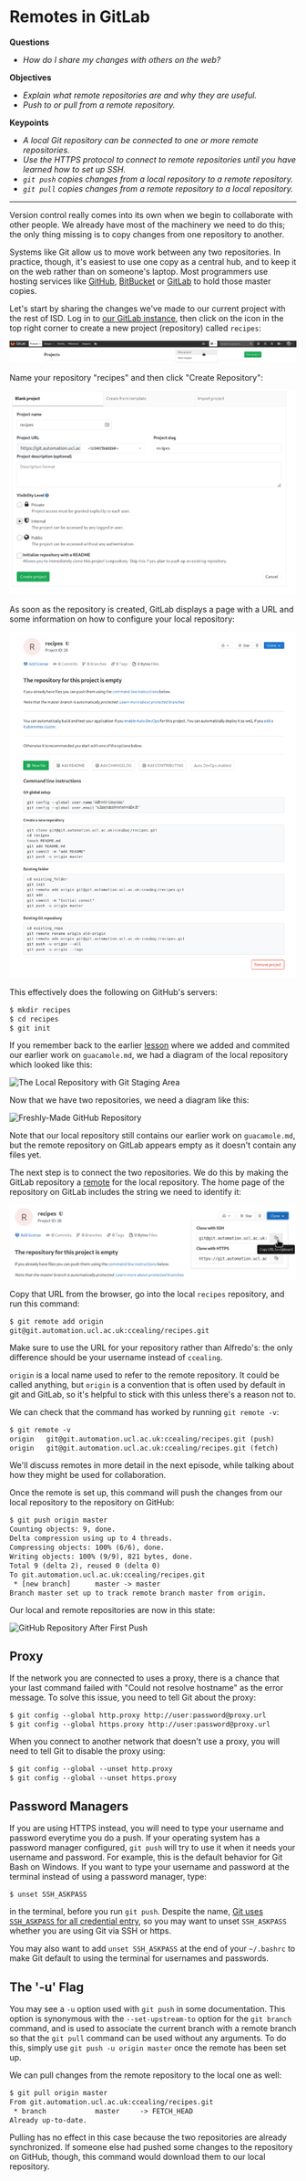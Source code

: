 # Remotes in GitLab

**Questions**
- *How do I share my changes with others on the web?*

**Objectives**
- *Explain what remote repositories are and why they are useful.*
- *Push to or pull from a remote repository.*

**Keypoints**
- *A local Git repository can be connected to one or more remote repositories.*
- *Use the HTTPS protocol to connect to remote repositories until you have learned how to set up SSH.*
- *`git push` copies changes from a local repository to a remote repository.*
- *`git pull` copies changes from a remote repository to a local repository.*

---

Version control really comes into its own when we begin to collaborate with
other people.  We already have most of the machinery we need to do this; the
only thing missing is to copy changes from one repository to another.

Systems like Git allow us to move work between any two repositories.  In
practice, though, it's easiest to use one copy as a central hub, and to keep it
on the web rather than on someone's laptop.  Most programmers use hosting
services like [GitHub](https://github.com), [BitBucket](https://bitbucket.org) or
[GitLab](https://gitlab.com/) to hold those master copies.

Let's start by sharing the changes we've made to our current project with the
rest of ISD.  Log in to [our GitLab instance](https://git.automation.ucl.ac.uk/), then click on the icon in the top right corner to
create a new project (repository) called `recipes`:

![Creating a Repository on GitLab (Step 1)](../99_images/07_gitlab_step1.png)

Name your repository "recipes" and then click "Create Repository":

![Creating a Repository on GitLab (Step 2)](../99_images/07_gitlab_step2.png)

As soon as the repository is created, GitLab displays a page with a URL and some
information on how to configure your local repository:

![Creating a Repository on GitLab (Step 3)](../99_images/07_gitlab_step3.png)

This effectively does the following on GitHub's servers:

```shell
$ mkdir recipes
$ cd recipes
$ git init
```

If you remember back to the earlier [lesson](./04-changes/README.md) where we added and
commited our earlier work on `guacamole.md`, we had a diagram of the local repository
which looked like this:

![The Local Repository with Git Staging Area](http://swcarpentry.github.io/git-novice/fig/git-staging-area.svg)

Now that we have two repositories, we need a diagram like this:

![Freshly-Made GitHub Repository](http://swcarpentry.github.io/git-novice/fig/git-freshly-made-github-repo.svg)

Note that our local repository still contains our earlier work on `guacamole.md`, but the
remote repository on GitLab appears empty as it doesn't contain any files yet.

The next step is to connect the two repositories.  We do this by making the
GitLab repository a [remote](http://swcarpentry.github.io/git-novice//reference#remote) for the local repository.
The home page of the repository on GitLab includes the string we need to
identify it:

![Where to Find Repository URL on GitLab (Step 5)](../99_images/07_gitlab_step4.png)


Copy that URL from the browser, go into the local `recipes` repository, and run
this command:

```shell
$ git remote add origin git@git.automation.ucl.ac.uk:ccealing/recipes.git
```

Make sure to use the URL for your repository rather than Alfredo's: the only
difference should be your username instead of `ccealing`.

`origin` is a local name used to refer to the remote repository. It could be called
anything, but `origin` is a convention that is often used by default in git
and GitLab, so it's helpful to stick with this unless there's a reason not to.

We can check that the command has worked by running `git remote -v`:

```shell
$ git remote -v
origin   git@git.automation.ucl.ac.uk:ccealing/recipes.git (push)
origin   git@git.automation.ucl.ac.uk:ccealing/recipes.git (fetch)
```

We'll discuss remotes in more detail in the next episode, while
talking about how they might be used for collaboration.

Once the remote is set up, this command will push the changes from
our local repository to the repository on GitHub:

```shell
$ git push origin master
Counting objects: 9, done.
Delta compression using up to 4 threads.
Compressing objects: 100% (6/6), done.
Writing objects: 100% (9/9), 821 bytes, done.
Total 9 (delta 2), reused 0 (delta 0)
To git.automation.ucl.ac.uk:ccealing/recipes.git 
 * [new branch]      master -> master
Branch master set up to track remote branch master from origin.
```

Our local and remote repositories are now in this state:

![GitHub Repository After First Push](http://swcarpentry.github.io/git-novice/fig/github-repo-after-first-push.svg)


## Proxy

If the network you are connected to uses a proxy, there is a chance that your
last command failed with "Could not resolve hostname" as the error message. To
solve this issue, you need to tell Git about the proxy:

```
$ git config --global http.proxy http://user:password@proxy.url
$ git config --global https.proxy http://user:password@proxy.url
```

When you connect to another network that doesn't use a proxy, you will need to
tell Git to disable the proxy using:

```
$ git config --global --unset http.proxy
$ git config --global --unset https.proxy
```



## Password Managers

If you are using HTTPS instead, you will need to type your username and password
everytime you do a push.
If your operating system has a password manager configured, `git push` will
try to use it when it needs your username and password.  For example, this
is the default behavior for Git Bash on Windows. If you want to type your
username and password at the terminal instead of using a password manager,
type:

```
$ unset SSH_ASKPASS
```

in the terminal, before you run `git push`.  Despite the name, [Git uses
`SSH_ASKPASS` for all credential
entry](https://git-scm.com/docs/gitcredentials#_requesting_credentials), so
you may want to unset `SSH_ASKPASS` whether you are using Git via SSH or
https.

You may also want to add `unset SSH_ASKPASS` at the end of your `~/.bashrc`
to make Git default to using the terminal for usernames and passwords.


## The '-u' Flag

You may see a `-u` option used with `git push` in some documentation.  This
option is synonymous with the `--set-upstream-to` option for the `git branch`
command, and is used to associate the current branch with a remote branch so
that the `git pull` command can be used without any arguments. To do this,
simply use `git push -u origin master` once the remote has been set up.


We can pull changes from the remote repository to the local one as well:

```shell
$ git pull origin master
From git.automation.ucl.ac.uk:ccealing/recipes.git
 * branch            master     -> FETCH_HEAD
Already up-to-date.
```

Pulling has no effect in this case because the two repositories are already
synchronized.  If someone else had pushed some changes to the repository on
GitHub, though, this command would download them to our local repository.

